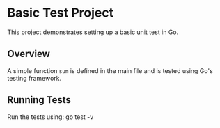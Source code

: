 # Basic Test Project

This project demonstrates setting up a basic unit test in Go.

## Overview

A simple function `sum` is defined in the main file and is tested using Go's testing framework.

## Running Tests

Run the tests using:
go test -v
